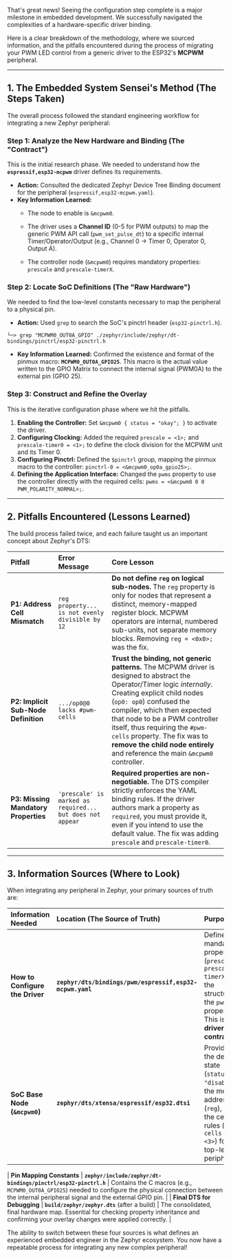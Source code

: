 That's great news! Seeing the configuration step complete is a major milestone in embedded development. We successfully navigated the complexities of a hardware-specific driver binding.

Here is a clear breakdown of the methodology, where we sourced information, and the pitfalls encountered during the process of migrating your PWM LED control from a generic driver to the ESP32's **MCPWM** peripheral.

---

## 1. The Embedded System Sensei's Method (The Steps Taken)


The overall process followed the standard engineering workflow for integrating a new Zephyr peripheral:


### Step 1: Analyze the New Hardware and Binding (The "Contract")

This is the initial research phase. We needed to understand how the **`espressif,esp32-mcpwm`** driver defines its requirements.

* **Action:** Consulted the dedicated Zephyr Device Tree Binding document for the peripheral (`espressif,esp32-mcpwm.yaml`).
* **Key Information Learned:**
    * The node to enable is `&mcpwm0`.

    * The driver uses a **Channel ID** (0-5 for PWM outputs) to map the generic PWM API call (`pwm_set_pulse_dt`) to a specific internal Timer/Operator/Output (e.g., Channel 0 $\to$ Timer 0, Operator 0, Output A).
    * The controller node (`&mcpwm0`) requires mandatory properties: `prescale` and `prescale-timerX`.


### Step 2: Locate SoC Definitions (The "Raw Hardware")

We needed to find the low-level constants necessary to map the peripheral to a physical pin.

* **Action:** Used `grep` to search the SoC's pinctrl header (`esp32-pinctrl.h`).
```shell
└─> grep "MCPWM0_OUT0A_GPIO" ./zephyr/include/zephyr/dt-bindings/pinctrl/esp32-pinctrl.h
```

* **Key Information Learned:** Confirmed the existence and format of the pinmux macro: **`MCPWM0_OUT0A_GPIO25`**. This macro is the actual value written to the GPIO Matrix to connect the internal signal (PWM0A) to the external pin (GPIO 25).

### Step 3: Construct and Refine the Overlay

This is the iterative configuration phase where we hit the pitfalls.

1.  **Enabling the Controller:** Set `&mcpwm0 { status = "okay"; }` to activate the driver.
2.  **Configuring Clocking:** Added the required `prescale = <1>;` and `prescale-timer0 = <1>;` to define the clock division for the MCPWM unit and its Timer 0.
3.  **Configuring Pinctrl:** Defined the `$pinctrl` group, mapping the pinmux macro to the controller: `pinctrl-0 = <&mcpwm0_op0a_gpio25>;`.
4.  **Defining the Application Interface:** Changed the `pwms` property to use the controller directly with the required cells: `pwms = <&mcpwm0 0 0 PWM_POLARITY_NORMAL>;`.

---

## 2. Pitfalls Encountered (Lessons Learned)

The build process failed twice, and each failure taught us an important concept about Zephyr's DTS:

| Pitfall | Error Message | Core Lesson |
| :--- | :--- | :--- |
| **P1: Address Cell Mismatch** | `reg property... is not evenly divisible by 12` | **Do not define `reg` on logical sub-nodes.** The `reg` property is only for nodes that represent a distinct, memory-mapped register block. MCPWM operators are internal, numbered sub-units, not separate memory blocks. Removing `reg = <0x0>;` was the fix. |
| **P2: Implicit Sub-Node Definition** | `.../op0@0 lacks #pwm-cells` | **Trust the binding, not generic patterns.** The MCPWM driver is designed to abstract the Operator/Timer logic *internally*. Creating explicit child nodes (`op0: op0`) confused the compiler, which then expected that node to be a PWM controller itself, thus requiring the `#pwm-cells` property. The fix was to **remove the child node entirely** and reference the main `&mcpwm0` controller. |
| **P3: Missing Mandatory Properties** | `'prescale' is marked as required... but does not appear` | **Required properties are non-negotiable.** The DTS compiler strictly enforces the YAML binding rules. If the driver authors mark a property as `required`, you must provide it, even if you intend to use the default value. The fix was adding `prescale` and `prescale-timer0`. |

---

## 3. Information Sources (Where to Look)

When integrating any peripheral in Zephyr, your primary sources of truth are:

| Information Needed | Location (The Source of Truth) | Purpose |
| :--- | :--- | :--- |
| **How to Configure the Driver** | **`zephyr/dts/bindings/pwm/espressif,esp32-mcpwm.yaml`** | Defines the mandatory properties (`prescale`, `prescale-timerX`) and the structure of the `pwms` property. This is the **driver's contract**. |
| **SoC Base Node (`&mcpwm0`)** | **`zephyr/dts/xtensa/espressif/esp32.dtsi`** | Provides the default state (`status = "disabled"`), the memory address (`reg`), and the cell rules (`#pwm-cells = <3>`) for the top-level peripheral. |

| **Pin Mapping Constants** | **`zephyr/include/zephyr/dt-bindings/pinctrl/esp32-pinctrl.h`** | Contains the C macros (e.g., `MCPWM0_OUT0A_GPIO25`) needed to configure the physical connection between the internal peripheral signal and the external GPIO pin. |
| **Final DTS for Debugging** | **`build/zephyr/zephyr.dts`** (after a build) | The consolidated, final hardware map. Essential for checking property inheritance and confirming your overlay changes were applied correctly. |

The ability to switch between these four sources is what defines an experienced embedded engineer in the Zephyr ecosystem. You now have a repeatable process for integrating any new complex peripheral! 
